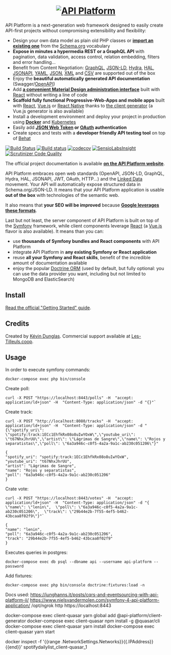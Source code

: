 <h1 align="center"><a href="https://api-platform.com"><img src="https://api-platform.com/logo-250x250.png" alt="API Platform"></a></h1>

API Platform is a next-generation web framework designed to easily create API-first projects without compromising extensibility
and flexibility:

* Design your own data model as plain old PHP classes or [**import an existing one**](https://api-platform.com/docs/schema-generator)
  from the [Schema.org](https://schema.org/) vocabulary
* **Expose in minutes a hypermedia REST or a GraphQL API** with pagination, data validation, access control, relation embedding,
  filters and error handling...
* Benefit from Content Negotiation: [GraphQL](http://graphql.org), [JSON-LD](http://json-ld.org), [Hydra](http://hydra-cg.com),
  [HAL](http://stateless.co/hal_specification.html), [JSONAPI](https://jsonapi.org/), [YAML](http://yaml.org/), [JSON](http://www.json.org/), [XML](https://www.w3.org/XML/) and [CSV](https://www.ietf.org/rfc/rfc4180.txt) are supported out of the box
* Enjoy the **beautiful automatically generated API documentation** (Swagger/[OpenAPI](https://www.openapis.org/))
* Add [**a convenient Material Design administration interface**](https://api-platform.com/docs/admin) built with [React](https://reactjs.org/)
  without writing a line of code
* **Scaffold fully functional Progressive-Web-Apps and mobile apps** built with [React](https://api-platform.com/docs/client-generator/react), [Vue.js](https://api-platform.com/docs/client-generator/vuejs) or [React Native](https://api-platform.com/docs/client-generator/react-native) thanks to [the client
  generator](https://api-platform.com/docs/client-generator) (a Vue.js generator is also available)
* Install a development environment and deploy your project in production using **[Docker](https://api-platform.com/docs/distribution#using-the-official-distribution-recommended)** and [Kubernetes](https://api-platform.com/docs/deployment/kubernetes)
* Easily add **[JSON Web Token](https://api-platform.com/docs/core/jwt) or [OAuth](https://oauth.net/) authentication**
* Create specs and tests with a **developer friendly API testing tool** on top of [Behat](http://behat.org/)

[![Build Status](https://travis-ci.org/api-platform/core.svg?branch=master)](https://travis-ci.org/api-platform/core)
[![Build status](https://ci.appveyor.com/api/projects/status/grwuyprts3wdqx5l?svg=true)](https://ci.appveyor.com/project/dunglas/dunglasapibundle)
[![codecov](https://codecov.io/gh/api-platform/core/branch/master/graph/badge.svg)](https://codecov.io/gh/api-platform/core)
[![SensioLabsInsight](https://insight.sensiolabs.com/projects/92d78899-946c-4282-89a3-ac92344f9a93/mini.png)](https://insight.sensiolabs.com/projects/92d78899-946c-4282-89a3-ac92344f9a93)
[![Scrutinizer Code Quality](https://scrutinizer-ci.com/g/api-platform/core/badges/quality-score.png?b=master)](https://scrutinizer-ci.com/g/api-platform/core/?branch=master)

The official project documentation is available **[on the API Platform website](https://api-platform.com)**.

API Platform embraces open web standards (OpenAPI, JSON-LD, GraphQL, Hydra, HAL, JSONAPI, JWT, OAuth, HTTP...) and the [Linked Data](https://www.w3.org/standards/semanticweb/data)
movement. Your API will automatically expose structured data in Schema.org/JSON-LD.
It means that your API Platform application is usable **out of the box** with technologies of the semantic web.

It also means that **your SEO will be improved** because **[Google leverages these formats](https://developers.google.com/search/docs/guides/intro-structured-data)**.

Last but not least, the server component of API Platform is built on top of the [Symfony](https://symfony.com) framework,
while client components leverage [React](https://reactjs.org/) (a [Vue.js](https://vuejs.org/) flavor is also available).
It means than you can:

* use **thousands of Symfony bundles and React components** with API Platform
* integrate API Platform in **any existing Symfony or React application**
* reuse **all your Symfony and React skills**, benefit of the incredible amount of documentation available
* enjoy the popular [Doctrine ORM](http://www.doctrine-project.org/projects/orm.html) (used by default, but fully optional:
  you can use the data provider you want, including but not limited to MongoDB and ElasticSearch)

Install
-------

[Read the official "Getting Started" guide](https://api-platform.com/docs/distribution).

Credits
-------

Created by [Kévin Dunglas](https://dunglas.fr). Commercial support available at [Les-Tilleuls.coop](https://les-tilleuls.coop).

Usage
-------
In order to execute symfony commands:
```shell
docker-compose exec php bin/console
```

Create poll:
```shell
curl -X POST "https://localhost:8443/polls" -H  "accept: application/ld+json" -H  "Content-Type: application/json" -d "{}"`
```

Create track:
```shell
curl -X POST "http://localhost:8080/tracks" -H  "accept: application/ld+json" -H  "Content-Type: application/json" -d "{\"spotify_uri\": \"spotify:track:1ECc1EhfkRx08o8uIwYOxW\",\"youtube_uri\": \"t67NhxJhrUU\",\"artist\": \"Lágrimas de Sangre\",\"name\": \"Rojos y separatistas\",\"poll\": \"6a3a946c-c0f5-4a2a-9a1c-ab230c051206\"}"
```
```
{
"spotify_uri": "spotify:track:1ECc1EhfkRx08o8uIwYOxW",
"youtube_uri": "t67NhxJhrUU",
"artist": "Lágrimas de Sangre",
"name": "Rojos y separatistas",
"poll": "6a3a946c-c0f5-4a2a-9a1c-ab230c051206"
}
```

Crate vote:
```shell
curl -X POST "https://localhost:8443/votes" -H  "accept: application/ld+json" -H  "Content-Type: application/json" -d "{  \"name\": \"lenin\",  \"poll\": \"6a3a946c-c0f5-4a2a-9a1c-ab230c051206\",  \"track\": \"29b44e2b-7f55-4ef5-b462-43bcaa8f02f9\"}"`
```
```
{
"name": "lenin",
"poll": "6a3a946c-c0f5-4a2a-9a1c-ab230c051206",
"track": "29b44e2b-7f55-4ef5-b462-43bcaa8f02f9"
}
```

Executes queries in postgres:
```shell
docker-compose exec db psql --dbname api --username api-platform --password
```

Add fixtures:
```shell
docker-compose exec php bin/console doctrine:fixtures:load -n
```

Docs used:
https://junghanns.it/posts/cqrs-and-eventsourcing-with-api-platform-ii/
https://www.nielsvandermolen.com/symfony-4-api-platform-application/
/opt/ngrok http https://localhost:8443

docker-compose exec client-quasar yarn global add @api-platform/client-generator
docker-compose exec client-quasar npm install -g @quasar/cli
docker-compose exec client-quasar yarn install
docker-compose exec client-quasar yarn start

docker inspect -f '{{range .NetworkSettings.Networks}}{{.IPAddress}}{{end}}' spotifydailylist_client-quasar_1
